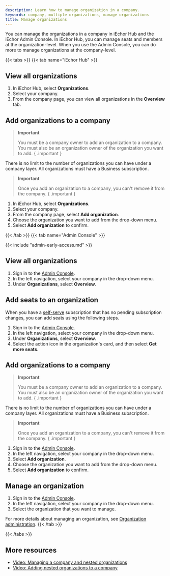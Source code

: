 ```yaml
---
description: Learn how to manage organization in a company.
keywords: company, multiple organizations, manage organizations
title: Manage organizations
---
```


You can manage the organizations in a company in iEchor Hub and the iEchor Admin Console. In iEchor Hub, you can manage seats and members at the organization-level. When you use the Admin Console, you can do more to manage organizations at the company-level.

{{< tabs >}}
{{< tab name="iEchor Hub" >}}

## View all organizations

1. In iEchor Hub, select **Organizations**.
2. Select your company.
3. From the company page, you can view all organizations in the **Overview** tab.

## Add organizations to a company

>**Important**
>
> You must be a company owner to add an organization to a company. You must also be an organization owner of the organization you want to add.
{ .important }

There is no limit to the number of organizations you can have under a company layer. All organizations must have a Business subscription.

>**Important**
>
> Once you add an organization to a company, you can't remove it from the company.
{ .important }

1. In iEchor Hub, select **Organizations**.
2. Select your company.
3. From the company page, select **Add organization**.
4. Choose the organization you want to add from the drop-down menu.
5. Select **Add organization** to confirm.

{{< /tab >}}
{{< tab name="Admin Console" >}}

{{< include "admin-early-access.md" >}}

## View all organizations

1. Sign in to the [Admin Console](https://admin.iechor.com).
2. In the left navigation, select your company in the drop-down menu.
3. Under **Organizations**, select **Overview**.

## Add seats to an organization

When you have a [self-serve](../../subscription/core-subscription/details.md#self-serve) subscription that has no pending subscription changes, you can add seats using the following steps.

1. Sign in to the [Admin Console](https://admin.iechor.com).
2. In the left navigation, select your company in the drop-down menu.
3. Under **Organizations**, select **Overview**.
4. Select the action icon in the organization's card, and then select **Get more seats**.

## Add organizations to a company

>**Important**
>
> You must be a company owner to add an organization to a company. You must also be an organization owner of the organization you want to add.
{ .important }

There is no limit to the number of organizations you can have under a company layer. All organizations must have a Business subscription.

>**Important**
>
> Once you add an organization to a company, you can't remove it from the company.
{ .important }

1. Sign in to the [Admin Console](https://admin.iechor.com).
2. In the left navigation, select your company in the drop-down menu.
3. Select **Add organization**.
4. Choose the organization you want to add from the drop-down menu.
5. Select **Add organization** to confirm.

## Manage an organization

1. Sign in to the [Admin Console](https://admin.iechor.com).
2. In the left navigation, select your company in the drop-down menu.
3. Select the organization that you want to manage.

For more details about managing an organization, see [Organization administration](../organization/index.md).
{{< /tab >}}

{{< /tabs >}}

## More resources

- [Video: Managing a company and nested organizations](https://youtu.be/XZ5_i6qiKho?feature=shared&t=229)
- [Video: Adding nested organizations to a company](https://youtu.be/XZ5_i6qiKho?feature=shared&t=454)
